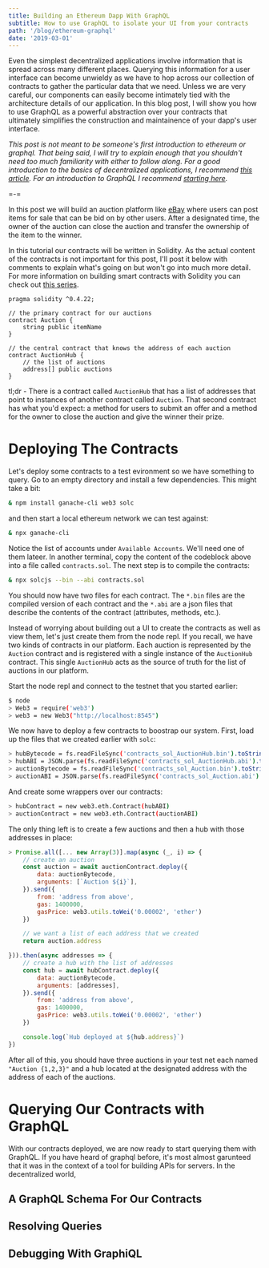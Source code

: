 ```yaml
---
title: Building an Ethereum Dapp With GraphQL
subtitle: How to use GraphQL to isolate your UI from your contracts
path: '/blog/ethereum-graphql'
date: '2019-03-01'
---
```


Even the simplest decentralized applications involve information that is spread
across many different places. Querying this information for a user interface
can become unwieldy as we have to hop across our collection of contracts to gather
the particular data that we need. Unless we are very careful, our components can easily become
intimately tied with the architecture details of our application. In this blog post,
I will show you how to use GraphQL as a powerful abstraction over your contracts that
ultimately simplifies the construction and maintainence of your dapp's user interface.

_This post is not meant to be someone's first introduction to ethereum or graphql.
That being said, I will try to explain enough that you shouldn't need too much
familiarity with either to follow along. For a good introduction to the basics of
decentralized applications, I recommend
[this article](https://medium.com/@mvmurthy/ethereum-for-web-developers-890be23d1d0c).
For an introduction to GraphQL I recommend [starting here](https://graphql.org/learn/)._

=-=

In this post we will build an auction platform like [eBay](https://ebay.com) where users can
post items for sale that can be bid on by other users. After a designated time, the owner
of the auction can close the auction and transfer the ownership of the item to the winner.

In this tutorial our contracts will be written in Solidity. As the actual content of the
contracts is not important for this post, I'll post it below with comments to explain what's
going on but won't go into much more detail. For more information on building smart contracts
with Solidity you can check out [this series](https://medium.com/coinmonks/solidity-getting-started/home).

```solidity
pragma solidity ^0.4.22;

// the primary contract for our auctions
contract Auction {
    string public itemName
}

// the central contract that knows the address of each auction
contract AuctionHub {
    // the list of auctions
    address[] public auctions
}
```

tl;dr - There is a contract called `AuctionHub` that has a list of addresses that point to
instances of another contract called `Auction`. That second contract has what you'd expect:
a method for users to submit an offer and a method for the owner to close the auction
and give the winner their prize.

# Deploying The Contracts

Let's deploy some contracts to a test evironment so we have something to query. Go to an empty
directory and install a few dependencies. This might take a bit:

```bash
& npm install ganache-cli web3 solc
```

and then start a local ethereum network we can test against:

```bash
& npx ganache-cli
```

Notice the list of accounts under `Available Accounts`. We'll need one of them lateer. In
another terminal, copy the content of the codeblock above into a file called `contracts.sol`.
The next step is to compile the contracts:

```bash
& npx solcjs --bin --abi contracts.sol
```

You should now have two files for each contract. The `*.bin` files are the compiled version
of each contract and the `*.abi` are a json files that describe the contents of the contract
(attributes, methods, etc.).

Instead of worrying about building out a UI to create the contracts as well as view them,
let's just create them from the node repl. If you recall, we have two
kinds of contracts in our platform. Each auction is represented by the `Auction` contract
and is registered with a single instance of the `AuctionHub` contract. This single `AuctionHub`
acts as the source of truth for the list of auctions in our platform.

Start the node repl and connect to the testnet that you started earlier:

```bash
$ node
> Web3 = require('web3')
> web3 = new Web3("http://localhost:8545")
```

We now have to deploy a few contracts to boostrap our system. First, load up the files that
we created earlier with `solc`:

```bash
> hubBytecode = fs.readFileSync('contracts_sol_AuctionHub.bin').toString()
> hubABI = JSON.parse(fs.readFileSync('contracts_sol_AuctionHub.abi').toString())
> auctionBytecode = fs.readFileSync('contracts_sol_Auction.bin').toString()
> auctionABI = JSON.parse(fs.readFileSync('contracts_sol_Auction.abi').toString())
```

And create some wrappers over our contracts:

```bash
> hubContract = new web3.eth.Contract(hubABI)
> auctionContract = new web3.eth.Contract(auctionABI)
```

The only thing left is to create a few auctions and then a hub with those addresses in place:

```javascript
> Promise.all([... new Array(3)].map(async (_, i) => {
    // create an auction
    const auction = await auctionContract.deploy({
        data: auctionBytecode,
        arguments: [`Auction ${i}`],
    }).send({
        from: 'address from above',
        gas: 1400000,
        gasPrice: web3.utils.toWei('0.00002', 'ether')
    })

    // we want a list of each address that we created
    return auction.address

})).then(async addresses => {
    // create a hub with the list of addresses
    const hub = await hubContract.deploy({
        data: auctionBytecode,
        arguments: [addresses],
    }).send({
        from: 'address from above',
        gas: 1400000,
        gasPrice: web3.utils.toWei('0.00002', 'ether')
    })

    console.log(`Hub deployed at ${hub.address}`)
})
```

After all of this, you should have three auctions in your test net each named `"Auction {1,2,3}"`
and a hub located at the designated address with the address of each of the auctions.

# Querying Our Contracts with GraphQL

With our contracts deployed, we are now ready to start querying them with GraphQL. If you have heard of
graphql before, it's most almost garunteed that it was in the context of a tool for building APIs for
servers. In the decentralized world,

## A GraphQL Schema For Our Contracts

## Resolving Queries

## Debugging With GraphiQL
